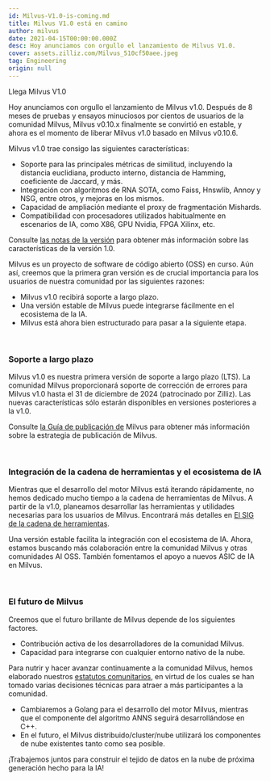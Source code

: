 ```yaml
---
id: Milvus-V1.0-is-coming.md
title: Milvus V1.0 está en camino
author: milvus
date: 2021-04-15T00:00:00.000Z
desc: Hoy anunciamos con orgullo el lanzamiento de Milvus V1.0.
cover: assets.zilliz.com/Milvus_510cf50aee.jpeg
tag: Engineering
origin: null
---
```

<custom-h1>Llega Milvus V1.0</custom-h1><p>Hoy anunciamos con orgullo el lanzamiento de Milvus v1.0. Después de 8 meses de pruebas y ensayos minuciosos por cientos de usuarios de la comunidad Milvus, Milvus v0.10.x finalmente se convirtió en estable, y ahora es el momento de liberar Milvus v1.0 basado en Milvus v0.10.6.</p>
<p>Milvus v1.0 trae consigo las siguientes características:</p>
<ul>
<li>Soporte para las principales métricas de similitud, incluyendo la distancia euclidiana, producto interno, distancia de Hamming, coeficiente de Jaccard, y más.</li>
<li>Integración con algoritmos de RNA SOTA, como Faiss, Hnswlib, Annoy y NSG, entre otros, y mejoras en los mismos.</li>
<li>Capacidad de ampliación mediante el proxy de fragmentación Mishards.</li>
<li>Compatibilidad con procesadores utilizados habitualmente en escenarios de IA, como X86, GPU Nvidia, FPGA Xilinx, etc.</li>
</ul>
<p>Consulte <a href="https://www.milvus.io/docs/v1.0.0/release_notes.md">las notas de la versión</a> para obtener más información sobre las características de la versión 1.0.</p>
<p>Milvus es un proyecto de software de código abierto (OSS) en curso. Aún así, creemos que la primera gran versión es de crucial importancia para los usuarios de nuestra comunidad por las siguientes razones:</p>
<ul>
<li>Milvus v1.0 recibirá soporte a largo plazo.</li>
<li>Una versión estable de Milvus puede integrarse fácilmente en el ecosistema de la IA.</li>
<li>Milvus está ahora bien estructurado para pasar a la siguiente etapa.</li>
</ul>
<p><br/></p>
<h3 id="Long-term-support" class="common-anchor-header">Soporte a largo plazo</h3><p>Milvus v1.0 es nuestra primera versión de soporte a largo plazo (LTS). La comunidad Milvus proporcionará soporte de corrección de errores para Milvus v1.0 hasta el 31 de diciembre de 2024 (patrocinado por Zilliz). Las nuevas características sólo estarán disponibles en versiones posteriores a la v1.0.</p>
<p>Consulte <a href="https://www.milvus.io/docs/v1.0.0/milvus_release_guideline.md">la Guía de publicación de</a> Milvus para obtener más información sobre la estrategia de publicación de Milvus.</p>
<p><br/></p>
<h3 id="Toolchain-and-AI-Ecosystem-Integration" class="common-anchor-header">Integración de la cadena de herramientas y el ecosistema de IA</h3><p>Mientras que el desarrollo del motor Milvus está iterando rápidamente, no hemos dedicado mucho tiempo a la cadena de herramientas de Milvus. A partir de la v1.0, planeamos desarrollar las herramientas y utilidades necesarias para los usuarios de Milvus. Encontrará más detalles en <a href="https://www.milvus.io/docs/v1.0.0/sig_tool.md">El SIG de la cadena de herramientas</a>.</p>
<p>Una versión estable facilita la integración con el ecosistema de IA. Ahora, estamos buscando más colaboración entre la comunidad Milvus y otras comunidades AI OSS. También fomentamos el apoyo a nuevos ASIC de IA en Milvus.</p>
<p><br/></p>
<h3 id="The-Future-of-Milvus" class="common-anchor-header">El futuro de Milvus</h3><p>Creemos que el futuro brillante de Milvus depende de los siguientes factores.</p>
<ul>
<li>Contribución activa de los desarrolladores de la comunidad Milvus.</li>
<li>Capacidad para integrarse con cualquier entorno nativo de la nube.</li>
</ul>
<p>Para nutrir y hacer avanzar continuamente a la comunidad Milvus, hemos elaborado nuestros <a href="https://www.milvus.io/docs/v1.0.0/milvus_community_charters.md">estatutos comunitarios</a>, en virtud de los cuales se han tomado varias decisiones técnicas para atraer a más participantes a la comunidad.</p>
<ul>
<li>Cambiaremos a Golang para el desarrollo del motor Milvus, mientras que el componente del algoritmo ANNS seguirá desarrollándose en C++.</li>
<li>En el futuro, el Milvus distribuido/cluster/nube utilizará los componentes de nube existentes tanto como sea posible.</li>
</ul>
<p>¡Trabajemos juntos para construir el tejido de datos en la nube de próxima generación hecho para la IA!</p>
